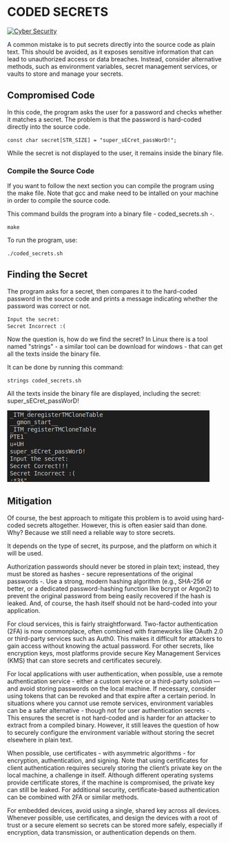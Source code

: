 # CODED SECRETS

<a href='https://www.freepik.com/free-vector/cyber-security-shield_357319668.htm#fromView=search&page=1&position=47&uuid=cf88c7c8-d942-49d9-9571-2466446fe54d' target="_blank"><img alt='Cyber Security' src='https://img.shields.io/badge/Cyber_Security-100000?style=for-the-badge&logo=Cyber Security&logoColor=B60000&labelColor=FFA200&color=FFA200'/></a>


A common mistake is to put secrets directly into the source code as plain text. This should be avoided, as it exposes sensitive information that can lead to unauthorized access or data breaches. Instead, consider alternative methods, such as environment variables, secret management services, or vaults to store and manage your secrets.

## Compromised Code
In this code, the program asks the user for a password and checks whether it matches a secret. The problem is that the password is hard-coded directly into the source code.

```shell
const char secret[STR_SIZE] = "super_sECret_passWorD!";
```

While the secret is not displayed to the user, it remains inside the binary file.

### Compile the Source Code
If you want to follow the next section you can compile the program using the make file. Note that gcc and make need to be intalled on your machine in order to compile the source code.

This command builds the program into a binary file - coded_secrets.sh -. 
```shell
make
```
To run the program, use:
```shell
./coded_secrets.sh
```

## Finding the Secret
The program asks for a secret, then compares it to the hard-coded password in the source code and prints a message indicating whether the password was correct or not.

```shell
Input the secret: 
Secret Incorrect :(
```

Now the question is, how do we find the secret? In Linux there is a tool named "strings" - a similar tool can be download for windows - that can get all the texts inside the binary file.

It can be done by running this command:
```shell
strings coded_secrets.sh
```
All the texts inside the binary file are displayed, including the secret: super_sECret_passWorD!

![alt text](image.png)


## Mitigation
Of course, the best approach to mitigate this problem is to avoid using hard-coded secrets altogether. However, this is often easier said than done. Why? Because we still need a reliable way to store secrets.

It depends on the type of secret, its purpose, and the platform on which it will be used. 

Authorization passwords should never be stored in plain text; instead, they must be stored as hashes - secure representations of the original passwords -. Use a strong, modern hashing algorithm (e.g., SHA-256 or better, or a dedicated password-hashing function like bcrypt or Argon2) to prevent the original password from being easily recovered if the hash is leaked. And, of course, the hash itself should not be hard-coded into your application. 

For cloud services, this is fairly straightforward. Two-factor authentication (2FA) is now commonplace, often combined with frameworks like OAuth 2.0 or third-party services such as Auth0. This makes it difficult for attackers to gain access without knowing the actual password. For other secrets, like encryption keys, most platforms provide secure Key Management Services (KMS) that can store secrets and certificates securely.

For local applications with user authentication, when possible, use a remote authentication service - either a custom service or a third-party solution — and avoid storing passwords on the local machine. If necessary, consider using tokens that can be revoked and that expire after a certain period. In situations where you cannot use remote services, environment variables can be a safer alternative - though not for user authentication secrets -. This ensures the secret is not hard-coded and is harder for an attacker to extract from a compiled binary. However, it still leaves the question of how to securely configure the environment variable without storing the secret elsewhere in plain text.

When possible, use certificates - with asymmetric algorithms - for encryption, authentication, and signing. Note that using certificates for client authentication requires securely storing the client’s private key on the local machine, a challenge in itself. Although different operating systems provide certificate stores, if the machine is compromised, the private key can still be leaked. For additional security, certificate-based authentication can be combined with 2FA or similar methods.

For embedded devices, avoid using a single, shared key across all devices. Whenever possible, use certificates, and design the devices with a root of trust or a secure element so secrets can be stored more safely, especially if encryption, data transmission, or authentication depends on them.
